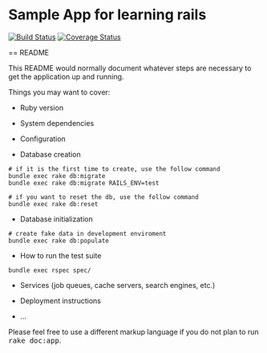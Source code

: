 # Sample App for learning rails
[![Build Status](https://travis-ci.org/cooltiger/sample_app.svg?branch=master)](https://travis-ci.org/cooltiger/sample_app)
[![Coverage Status](https://coveralls.io/repos/cooltiger/sample_app/badge.svg?branch=master)](https://coveralls.io/r/cooltiger/sample_app?branch=master)

== README

This README would normally document whatever steps are necessary to get the
application up and running.

Things you may want to cover:

* Ruby version

* System dependencies

* Configuration

* Database creation
```
# if it is the first time to create, use the follow command
bundle exec rake db:migrate
bundle exec rake db:migrate RAILS_ENV=test

# if you want to reset the db, use the follow command
bundle exec rake db:reset
```

* Database initialization
```
# create fake data in development enviroment
bundle exec rake db:populate
```

* How to run the test suite
```
bundle exec rspec spec/
```

* Services (job queues, cache servers, search engines, etc.)

* Deployment instructions

* ...


Please feel free to use a different markup language if you do not plan to run
<tt>rake doc:app</tt>.

